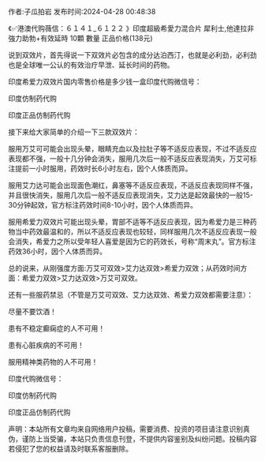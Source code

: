 <p>作者:子瓜拍岩 发布时间:2024-04-28 00:48:38</p>
<p>《✅港澳代购薇信：６１４１_６１２２ 》印度超級希愛力混合片 犀利士,他達拉非 強力助勃+有效延時 10顆 數量 正品价格(138元) </p>
									<p>说到双效片，首先得说一下双效片必包含的成分达泊西汀，也就是必利劲，必利劲也是全球唯一公认的有效治疗早泄、延长时间的药物。</p><p>印度希爱力双效片国内零售价格是多少钱一盒印度代购微信号：</p><p>印度仿制药代购</p><p>印度正品仿制药代购</p><p></p><p>接下来给大家简单的介绍一下三款双效片：</p><p>服用万艾可可能会出现头晕，眼睛充血以及拉肚子等不适反应表现，不过不适反应表现都不强，一般十几分钟会消失，服用几次后一般不适反应表现消失，万艾可标注提前一小时服用，药效时长6小时左右，因个人体质而异。</p><p>服用艾力达可能会出现面色潮红，鼻塞等不适反应表现，不适反应表现同样不强，并且很快消失，服用几次后一般不适反应表现消失，艾力达是起效最快的一般15-30分钟起效，官方标注药效时间8-10小时，因个人体质而异。</p><p>服用希爱力双效片可能出现头晕，胃部不适等不适反应表现，因为希爱力是三种药物当中药效最温和的，所以不适反应表现也较轻，同样服用几次不适反应表现一般会消失，希爱力之所以受年轻人喜爱是因为它的药效长，号称“周末丸”。官方标注药效36小时，因个人体质而异。</p><p>总的说来，从刚强度方面:万艾可双效&gt;艾力达双效&gt;希爱力双效；从药效时间方面：希爱力双效&gt;艾力达双效&gt;万艾可双效。</p><p>还有一些服药禁忌（不管是万艾可双效、艾力达双效、希爱力双效都需要注意）：</p><p>尽量不要饮酒！</p><p>患有不稳定癫痫症的人不可用！</p><p>患有心脏疾病的不可用！</p><p>服用精神类药物的人不可用！</p><p>印度代购微信号：</p><p>印度仿制药代购</p><p>印度正品仿制药代购</p>				声明：本站所有文章均来自网络用户投稿，需要消费、投资的项目请注意识别真伪，谨防上当受骗，本站只负责信息刊登，不提供内容鉴别及纠纷问题。投稿内容若侵犯了您的权益请及时联系客服删除。				
